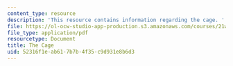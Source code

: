 ```yaml
---
content_type: resource
description: 'This resource contains information regarding the cage. '
file: https://ol-ocw-studio-app-production.s3.amazonaws.com/courses/21w-015-writing-and-rhetoric-writing-about-sports-fall-2013/52316f1eab617b7b4f35c9d931e8b6d3_MIT21W_015F13_Esay1Orlows.pdf
file_type: application/pdf
resourcetype: Document
title: The Cage
uid: 52316f1e-ab61-7b7b-4f35-c9d931e8b6d3
---
```

